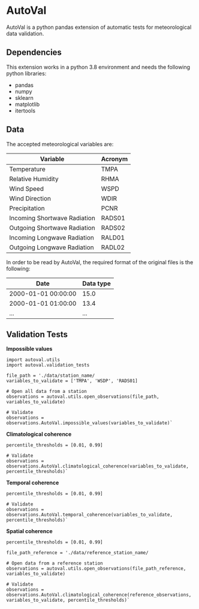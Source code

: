 # AutoVal
AutoVal is a python pandas extension of automatic tests for meteorological data validation.

## Dependencies
This extension works in a python 3.8 environment and needs the following python libraries:
- pandas
- numpy
- sklearn
- matplotlib
- itertools

## Data 
The accepted meteorological variables are:

| Variable  | Acronym |
| ------------- | ------------- |
| Temperature | TMPA |
| Relative Humidity | RHMA |
| Wind Speed | WSPD |
| Wind Direction | WDIR |
| Precipitation | PCNR |
| Incoming Shortwave Radiation | RADS01 |
| Outgoing Shortwave Radiation | RADS02 |
| Incoming Longwave Radiation | RALD01 |
| Outgoing Longwave Radiation | RADL02 |

In order to be read by AutoVal, the required format of the original files is the following:

| Date  | Data type |
| ------------- | ------------- |
| 2000-01-01 00:00:00  | 15.0  |
| 2000-01-01 01:00:00  | 13.4  |
| ...  | ...  |


## Validation Tests

**Impossible values**
```
import autoval.utils
import autoval.validation_tests

file_path = './data/station_name/
variables_to_validate = ['TMPA', 'WSDP', 'RADS01]

# Open all data from a station
observations = autoval.utils.open_observations(file_path, variables_to_validate)

# Validate
observations = observations.AutoVal.impossible_values(variables_to_validate)`
```

**Climatological coherence**
```
percentile_thresholds = [0.01, 0.99]

# Validate
observations = observations.AutoVal.climatological_coherence(variables_to_validate, percentile_thresholds)`
```


**Temporal coherence**
```
percentile_thresholds = [0.01, 0.99]

# Validate
observations = observations.AutoVal.temporal_coherence(variables_to_validate, percentile_thresholds)`
```

**Spatial coherence**
```
percentile_thresholds = [0.01, 0.99]

file_path_reference = './data/reference_station_name/

# Open data from a reference station
observations = autoval.utils.open_observations(file_path_reference, variables_to_validate)

# Validate
observations = observations.AutoVal.climatological_coherence(reference_observations, variables_to_validate, percentile_thresholds)`
```


